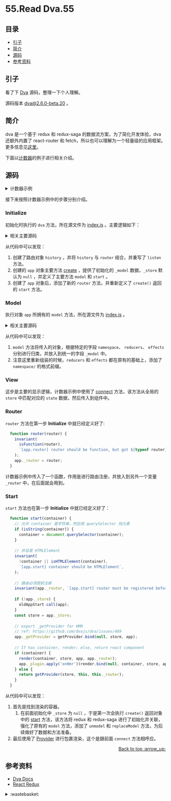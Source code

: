 # 55.Read Dva.55
## <a name="index"></a> 目录
- [引子](#start)
- [简介](#intro)
- [源码](#code)
- [参考资料](#reference)


## <a name="start"></a> 引子
看了下 [Dva][url-github-1] 源码，整理一下个人理解。

源码版本 [dva@2.6.0-beta.20][url-github-2] 。

## <a name="intro"></a> 简介
dva 是一个基于 redux 和 redux-saga 的数据流方案，为了简化开发体验，dva 还额外内置了 react-router 和 fetch，所以也可以理解为一个轻量级的应用框架。更多信息见[这里][url-docs-1]。

下面以[计数器][url-example-1]的例子进行相关介绍。

## <a name="code"></a> 源码

<details>
<summary>计数器示例</summary>

```js
import React from 'react';
import dva, { connect } from 'dva';

// 1. Initialize
const app = dva();

// 2. Model
app.model({
  namespace: 'count',
  state: 0,
  reducers: {
    add  (count) { return count + 1 },
    minus(count) { return count - 1 },
  },
});

// 3. View
const App = connect(({ count }) => ({
  count
}))(function(props) {
  return (
    <div>
      <h2>{ props.count }</h2>
      <button key="add" onClick={() => { props.dispatch({type: 'count/add'})}}>+</button>
      <button key="minus" onClick={() => { props.dispatch({type: 'count/minus'})}}>-</button>
    </div>
  );
});

// 4. Router
app.router(() => <App />);

// 5. Start
app.start('#root');

```

</details>

接下来按照计数器示例中的步骤分别介绍。

### Initialize
初始化时执行的 `dva` 方法，所在源文件为 [index.js][url-github-3] 。主要逻辑如下：

<details>
<summary>相关主要源码</summary>

```js
import React from 'react';
import { createHashHistory } from 'history';
import { create } from 'dva-core';
import * as routerRedux from 'connected-react-router';

const { connectRouter, routerMiddleware } = routerRedux;

export default function(opts = {}) {
  const history = opts.history || createHashHistory();
  const createOpts = {
    initialReducer: {
      router: connectRouter(history),
    },
    setupMiddlewares(middlewares) {
      return [routerMiddleware(history), ...middlewares];
    },
    setupApp(app) {
      app._history = patchHistory(history);
    },
  };

  const app = create(opts, createOpts);
  const oldAppStart = app.start;
  app.router = router;
  app.start = start;
  return app;

  function router(router) {} // 路由注册

  function start(container) {} // 开始渲染
}
```

</details>

从代码中可以发现：
1. 创建了路由对象 `history` ，并将 `history` 与 `router` 结合，并重写了 `listen` 方法。
2. 创建的 `app` 对象主要方法 [create][url-github-4] ，提供了初始化的 `_model` 数据，`_store` 默认为 `null` ，并定义了主要方法 `modal` 和 `start` 。
3. 创建了 `app` 对象后，添加了新的 `router` 方法，并重新定义了 `create()` 返回的 `start` 方法。


### Model
执行对象 `app` 所拥有的 `model` 方法，所在源文件为 [index.js][url-github-4] 。

<details>
<summary>相关主要源码</summary>

```js
  function model(m) {
    const prefixedModel = prefixNamespace({ ...m });
    app._models.push(prefixedModel);
    return prefixedModel;
  }
```
prefixNamespace 方法：
```js
import warning from 'warning';
import { isArray } from './utils';
import { NAMESPACE_SEP } from './constants';

function prefix(obj, namespace, type) {
  return Object.keys(obj).reduce((memo, key) => {
    warning(
      key.indexOf(`${namespace}${NAMESPACE_SEP}`) !== 0,
      `[prefixNamespace]: ${type} ${key} should not be prefixed with namespace ${namespace}`,
    );
    const newKey = `${namespace}${NAMESPACE_SEP}${key}`;
    memo[newKey] = obj[key];
    return memo;
  }, {});
}

export default function prefixNamespace(model) {
  const { namespace, reducers, effects } = model;

  if (reducers) {
    if (isArray(reducers)) {
      model.reducers[0] = prefix(reducers[0], namespace, 'reducer');
    } else {
      model.reducers = prefix(reducers, namespace, 'reducer');
    }
  }
  if (effects) {
    model.effects = prefix(effects, namespace, 'effect');
  }
  return model;
}

```

</details>

从代码中可以发现：
1. `model` 方法将传入的对象，根据特定的字段 `namespace`、 `reducers`、 `effects` 分别进行归类，并放入到统一的字段 `_modal` 中。
2. 注意这里重新组装的时候，`reducers` 和 `effects` 都在原有的基础上，添加了 `namespace/` 的格式前缀。

### View
这步是主要的显示逻辑，计数器示例中使用了 [connect][url-docs-2] 方法，该方法从全局的 `store` 中匹配对应的 `state` 数据，然后传入到组件中。

### Router
`router` 方法在第一步 **Initialize** 中就已经定义好了:
```js
  function router(router) {
    invariant(
      isFunction(router),
      `[app.router] router should be function, but got ${typeof router}`,
    );
    app._router = router;
  }
```
计数器示例中传入了一个函数，作用是进行路由注册，并放入到另外一个变量 `_router` 中，在后面就会用到。

### Start
`start` 方法也在第一步 **Initialize** 中就已经定义好了：
```js
  function start(container) {
    // 允许 container 是字符串，然后用 querySelector 找元素
    if (isString(container)) {
      container = document.querySelector(container);
    }

    // 并且是 HTMLElement
    invariant(
      !container || isHTMLElement(container),
      `[app.start] container should be HTMLElement`,
    );

    // 路由必须提前注册
    invariant(app._router, `[app.start] router must be registered before app.start()`);

    if (!app._store) {
      oldAppStart.call(app);
    }
    const store = app._store;

    // export _getProvider for HMR
    // ref: https://github.com/dvajs/dva/issues/469
    app._getProvider = getProvider.bind(null, store, app);

    // If has container, render; else, return react component
    if (container) {
      render(container, store, app, app._router);
      app._plugin.apply('onHmr')(render.bind(null, container, store, app));
    } else {
      return getProvider(store, this, this._router);
    }
  }
```
从代码中可以发现：
1. 首先是找到渲染的容器。
   1. 在前面初始化中 `_store` 为 `null` ，于是第一次会执行 `create()` 返回对象中的 [start][url-github-4] 方法，该方法将 redux 和 redux-saga 进行了初始化并关联，强化了原有的 `model` 方法，添加了 `unmodel` 和 `replaceModel` 方法，为后续做好了数据和方法准备。
2. 最后使用了 [Provider][url-docs-3] 进行包裹渲染，这个是跟前面 `connect` 方法相呼应。


<div align="right"><a href="#index">Back to top :arrow_up:</a></div>

## <a name="reference"></a> 参考资料
- [Dva Docs][url-docs-1]
- [React Redux][url-docs-4]

[url-base]:https://xxholic.github.io/blog/draft

[url-github-1]:hhttps://github.com/dvajs/dva
[url-github-2]:https://github.com/dvajs/dva/tags
[url-github-3]:https://github.com/dvajs/dva/blob/master/packages/dva/src/index.js
[url-github-4]:https://github.com/dvajs/dva/blob/master/packages/dva-core/src/index.js

[url-docs-1]:https://dvajs.com
[url-docs-2]:https://react-redux.js.org/api/connect
[url-docs-3]:https://react-redux.js.org/api/provider
[url-docs-4]:https://react-redux.js.org

[url-example-1]:https://stackblitz.com/edit/dva-example-count


<details>
<summary>:wastebasket:</summary>

DVA 的本质实际上是这个啊！

![55-poster][url-local-poster]

</details>

[url-local-poster]:./images/55/poster.jpg
